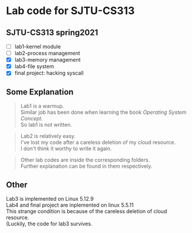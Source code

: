 # Lab code for SJTU-CS313 
## SJTU-CS313 spring2021  

- [ ] lab1-kernel module
- [ ] lab2-process management
- [x] lab3-memory management
- [x] lab4-file system
- [x] final project: hacking syscall

## Some Explanation

> Lab1 is a warmup.  
> Similar job has been done when learning the book *Operating System Concept*.  
> So lab1 is not written.

> Lab2 is relatively easy.  
> I've lost my code after a careless deletion of my cloud resource.   
> I don't think it worthy to write it again.

> Other lab codes are inside the corresponding folders.  
> Further explanation can be found in them respectively.  

## Other
Lab3 is implemented on Linux  5.12.9  
Lab4 and final project are inplemented on linux 5.5.11  
This strange condition is because of the careless deletion of cloud resource.  
(Luckily, the code for lab3 survives.
